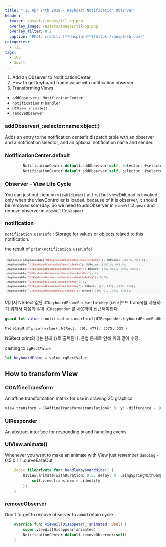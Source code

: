 ```yaml
---
title: "TIL Apr 24th 2019 - Keyboard Notification Observer"
header:
  teaser: /assets/images/til-og.png
  overlay_image: /assets/images/til-og.png
  overlay_filter: 0.2
  caption: "Photo credit: [**Unsplash**](https://unsplash.com)"
categories:
  - TIL
tags:
  - iOS
  - Swift
---
```




1. Add an Observer to NotificationCenter
2. How to get keyboard frame value with notification observer
3. Transforming Views



- `addObserver` in `NotificationCenter`
- `notification` in `handler`
- `UIView.animate()`
- `removeObserver`



### addObserver(_:selector:name:object:)

Adds an entry to the notification center's dispatch table with an observer and a notification selector, and an optional notification name and sender.

### NotificationCenter.default

```swift
        NotificationCenter.default.addObserver(self, selector: #selector(handleKeyboardShow), name: UIResponder.keyboardWillShowNotification, object: nil)
        NotificationCenter.default.addObserver(self, selector: #selector(handleKeyboardHide), name: UIResponder.keyboardWillHideNotification, object: nil)
```



### Observer - View Life Cycle

You can just put them on `viewDidLoad()` at first but viewDidLoad is invoked only when the viewController is loaded. because of it is observer, it should be removed someday. So we need to addObserver in `viewWillAppear` and remove observer in `viewWillDisappear`



### notification

`notification.userInfo` : Storage for values or objects related to this notification.

the result of `print(notification.userInfo)`

<img src="assets/images/til-apr-24-1.png" alt="apr-24-1">



여기서 NSRect 값인 `UIKeyboardFrameEndUserInfoKey` (i.e 키보드 frame)을 사용하기 위해서 다음과 같이 `UIResponder` 를 사용하여 접근해야한다.

```swift
guard let value = notification.userInfo?[UIResponder.keyboardFrameEndUserInfoKey] as? NSValue else { return }
```

the result of `print(value)` : `NSRect: ((0, 477), (375, 335))`

NSRect print의 ()는 원래 {}로 출력된다. 문법 문제로 인해 위와 같이 수정.

casting to `cgRectValue`

```swift
let keyboardFrame = value.cgRectValue
```



## How to transform View

### CGAffineTransform

An affine transformation matrix for use in drawing 2D graphics

```swift
view.transform = CGAffineTransform(translationX: 0, y: -difference - 16)
```



### UIResponder

An abstract interface for responding to and handling events.



### UIView.animate()

Whenever you want to make an animate with View
just remember `damping` - 0.5 0 1 1 .curveEaseOut

```swift
    @objc fileprivate func handleKeyboardHide() {
        UIView.animate(withDuration: 0.5, delay: 0, usingSpringWithDamping: 1, initialSpringVelocity: 1, options: .curveEaseOut, animations: {
            self.view.transform = .identity
        })
    }
```



### removeObserver

Don't forget to remove observer to avoid retain cycle

```swift
    override func viewWillDisappear(_ animated: Bool) {
        super.viewWillDisappear(animated)
        NotificationCenter.default.removeObserver(self)
    }
```




